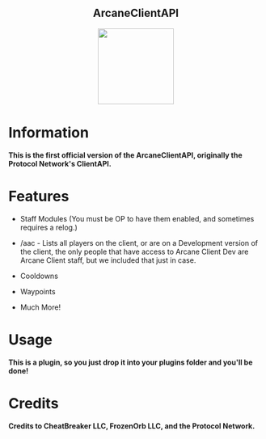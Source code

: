 <h2 align="center">ArcaneClientAPI</h2>

<p align="center">
    <img src="https://i.imgur.com/e4Au1VM.png" width="150" height="150"/>
</p>

# Information

**This is the first official version of the ArcaneClientAPI, originally the Protocol Network's ClientAPI.**

# Features

- Staff Modules (You must be OP to have them enabled, and sometimes requires a relog.)

- /aac - Lists all players on the client, or are on a Development version of the client, the only people that have access to Arcane Client Dev are Arcane Client staff, but we included that just in case.

- Cooldowns

- Waypoints

- Much More!

# Usage

**This is a plugin, so you just drop it into your plugins folder and you'll be done!**

# Credits

<h4>Credits to CheatBreaker LLC, FrozenOrb LLC, and the Protocol Network.</h4>
